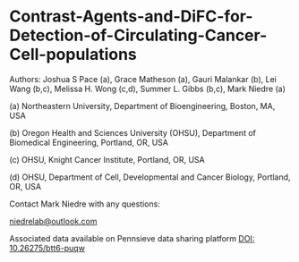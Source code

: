 # Contrast-Agents-and-DiFC-for-Detection-of-Circulating-Cancer-Cell-populations

Authors: Joshua S Pace (a), Grace Matheson (a), Gauri Malankar (b), Lei Wang (b,c), Melissa H. Wong (c,d), Summer L. Gibbs (b,c), Mark Niedre (a)

(a) Northeastern University, Department of Bioengineering, Boston, MA, USA

(b) Oregon Health and Sciences University (OHSU), Department of Biomedical Engineering, Portland, OR, USA

(c) OHSU, Knight Cancer Institute, Portland, OR, USA

(d) OHSU, Department of Cell, Developmental and Cancer Biology, Portland, OR, USA



Contact Mark Niedre with any questions:

niedrelab@outlook.com

Associated data available on Pennsieve data sharing platform [DOI: 10.26275/btt6-puqw](https://discover.pennsieve.io/datasets/346/version/3)
